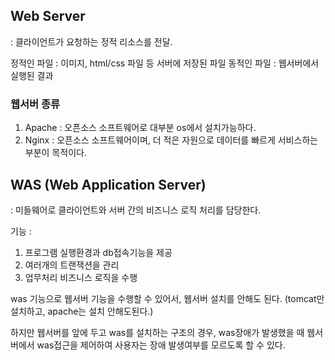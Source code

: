 ## Web Server
: 클라이언트가 요청하는 정적 리소스를 전달.  

정적인 파일 : 이미지, html/css 파일 등 서버에 저장된 파일
동적인 파일 : 웹서버에서 실행된 결과  


### 웹서버 종류
1. Apache : 오픈소스 소프트웨어로 대부분 os에서 설치가능하다.
2. Nginx : 오픈소스 소프트웨어이며, 더 적은 자원으로 데이터를 빠르게 서비스하는 부분이 목적이다.


## WAS (Web Application Server)
: 미들웨어로 클라이언트와 서버 간의 비즈니스 로직 처리를 담당한다.  

기능 :  
1. 프로그램 실행환경과 db접속기능을 제공 
2. 여러개의 트랜잭션을 관리
3. 업무처리 비즈니스 로직을 수행


was 기능으로 웹서버 기능을 수행할 수 있어서, 웹서버 설치를 안해도 된다.
(tomcat만 설치하고, apache는 설치 안해도된다.)  

하지만 웹서버를 앞에 두고 was를 설치하는 구조의 경우, was장애가 발생했을 때 웹서버에서 was접근을 제어하여 사용자는 장애 발생여부를 모르도록 할 수 있다.



